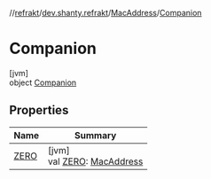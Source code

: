 //[refrakt](../../../../index.md)/[dev.shanty.refrakt](../../index.md)/[MacAddress](../index.md)/[Companion](index.md)

# Companion

[jvm]\
object [Companion](index.md)

## Properties

| Name | Summary |
|---|---|
| [ZERO](-z-e-r-o.md) | [jvm]<br>val [ZERO](-z-e-r-o.md): [MacAddress](../index.md) |
